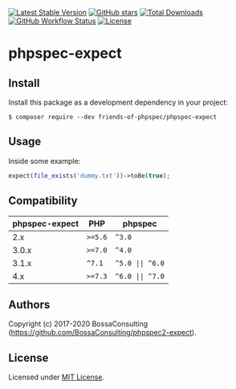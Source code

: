 [![Latest Stable Version](https://img.shields.io/packagist/v/friends-of-phpspec/phpspec-expect.svg?style=flat-square)](https://packagist.org/packages/friends-of-phpspec/phpspec-expect)
[![GitHub stars](https://img.shields.io/github/stars/friends-of-phpspec/phpspec-expect.svg?style=flat-square)](https://packagist.org/packages/friends-of-phpspec/phpspec-expect)
[![Total Downloads](https://img.shields.io/packagist/dt/friends-of-phpspec/phpspec-expect.svg?style=flat-square)](https://packagist.org/packages/friends-of-phpspec/phpspec-expect)
[![GitHub Workflow Status](https://img.shields.io/github/workflow/status/friends-of-phpspec/phpspec-expect/Continuous%20Integration?style=flat-square)](https://github.com/friends-of-phpspec/phpspec-expect/actions)
[![License](https://img.shields.io/packagist/l/friends-of-phpspec/phpspec-expect.svg?style=flat-square)](https://packagist.org/packages/friends-of-phpspec/phpspec-expect)

# phpspec-expect

## Install

Install this package as a development dependency in your project:

    $ composer require --dev friends-of-phpspec/phpspec-expect

## Usage

Inside some example:

```php
expect(file_exists('dummy.txt'))->toBe(true);
```

## Compatibility

| phpspec-expect | PHP      | phpspec                    |
|----------------|----------|----------------------------|
| 2.x            | `>=5.6`  | `^3.0`                     |
| 3.0.x          | `>=7.0`  | `^4.0`                     |
| 3.1.x          | `^7.1`   | `^5.0 \|\| ^6.0`           |
| 4.x            | `>=7.3`  | `^6.0 \|\| ^7.0`           |

## Authors

Copyright (c) 2017-2020 BossaConsulting (https://github.com/BossaConsulting/phpspec2-expect).

## License

Licensed under [MIT License](LICENSE).
